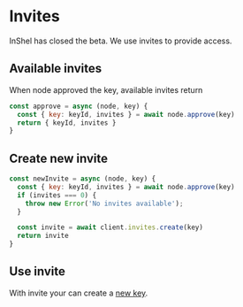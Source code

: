 # Invites

InShel has closed the beta.
We use invites to provide access.

## Available invites

When node approved the key, available invites return

```javascript
const approve = async (node, key) {
  const { key: keyId, invites } = await node.approve(key)
  return { keyId, invites }
}
```

## Create new invite

```javascript
const newInvite = async (node, key) {
  const { key: keyId, invites } = await node.approve(key)
  if (invites === 0) {
    throw new Error('No invites available');
  }

  const invite = await client.invites.create(key)
  return invite
}
```

## Use invite

With invite your can create a [new key](./keys.md).